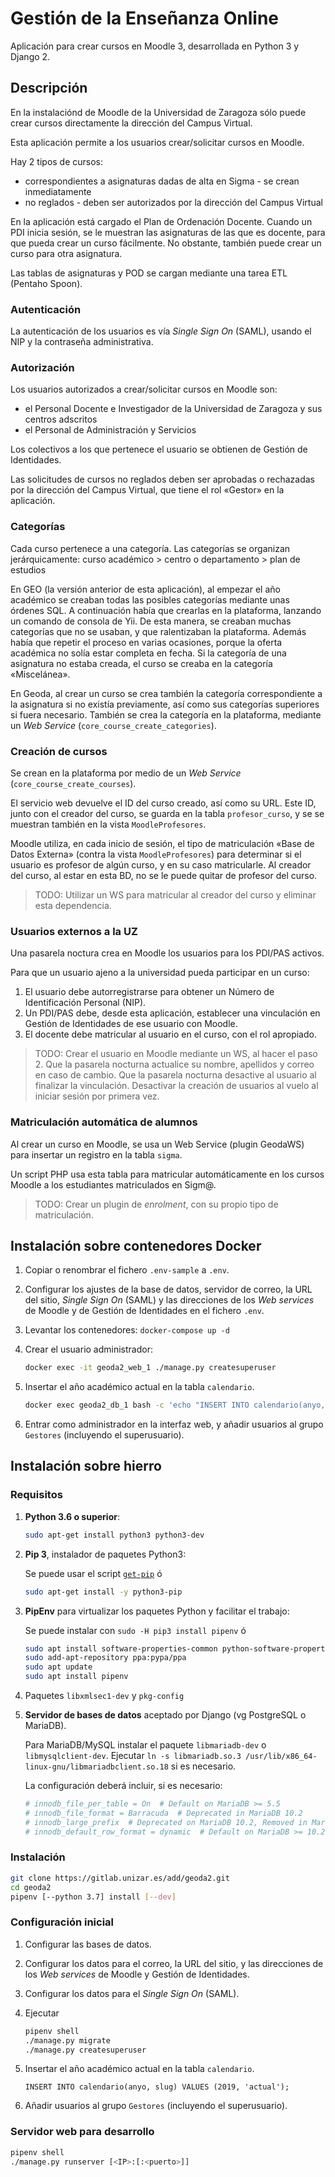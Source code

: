 Gestión de la Enseñanza Online
==============================

Aplicación para crear cursos en Moodle 3, desarrollada en Python 3 y Django 2.

Descripción
-----------

En la instalaciónd de Moodle de la Universidad de Zaragoza sólo puede crear cursos
directamente la dirección del Campus Virtual.

Esta aplicación permite a los usuarios crear/solicitar cursos en Moodle.

Hay 2 tipos de cursos:

- correspondientes a asignaturas dadas de alta en Sigma - se crean inmediatamente
- no reglados - deben ser autorizados por la dirección del Campus Virtual

En la aplicación está cargado el Plan de Ordenación Docente.  Cuando un PDI inicia
sesión, se le muestran las asignaturas de las que es docente, para que pueda crear un
curso fácilmente.  No obstante, también puede crear un curso para otra asignatura.

Las tablas de asignaturas y POD se cargan mediante una tarea ETL (Pentaho Spoon).

### Autenticación

La autenticación de los usuarios es vía _Single Sign On_ (SAML), usando el NIP y la
contraseña administrativa.

### Autorización

Los usuarios autorizados a crear/solicitar cursos en Moodle son:

- el Personal Docente e Investigador de la Universidad de Zaragoza y sus centros adscritos
- el Personal de Administración y Servicios

Los colectivos a los que pertenece el usuario se obtienen de Gestión de Identidades.

Las solicitudes de cursos no reglados deben ser aprobadas o rechazadas por la dirección
del Campus Virtual, que tiene el rol «Gestor» en la aplicación.

### Categorías

Cada curso pertenece a una categoría. Las categorías se organizan jerárquicamente:
curso académico > centro o departamento > plan de estudios

En GEO (la versión anterior de esta aplicación), al empezar el año académico se creaban
todas las posibles categorías mediante unas órdenes SQL.  A continuación había que
crearlas en la plataforma, lanzando un comando de consola de Yii.
De esta manera, se creaban muchas categorías que no se usaban, y que ralentizaban la
plataforma.  Además había que repetir el proceso en varias ocasiones, porque la oferta
académica no solía estar completa en fecha.  Si la categoría de una asignatura no estaba
creada, el curso se creaba en la categoría «Miscelánea».

En Geoda, al crear un curso se crea también la categoría correspondiente a la asignatura
si no existía previamente, así como sus categorías superiores si fuera necesario.
También se crea la categoría en la plataforma, mediante un _Web Service_
(`core_course_create_categories`).

### Creación de cursos

Se crean en la plataforma por medio de un _Web Service_ (`core_course_create_courses`).

El servicio web devuelve el ID del curso creado, así como su URL.
Este ID, junto con el creador del curso, se guarda en la tabla `profesor_curso`, y se
se muestran también en la vista `MoodleProfesores`.

Moodle utiliza, en cada inicio de sesión, el tipo de matriculación «Base de Datos Externa»
(contra la vista `MoodleProfesores`) para determinar si el usuario es profesor de algún
curso, y en su caso matricularle.  Al creador del curso, al estar en esta BD, no se le
puede quitar de profesor del curso.

> TODO: Utilizar un WS para matricular al creador del curso y eliminar esta dependencia.

### Usuarios externos a la UZ

Una pasarela noctura crea en Moodle los usuarios para los PDI/PAS activos.

Para que un usuario ajeno a la universidad pueda participar en un curso:

1. El usuario debe autorregistrarse para obtener un Número de Identificación Personal (NIP).
2. Un PDI/PAS debe, desde esta aplicación, establecer una vinculación en Gestión de Identidades de ese usuario con Moodle.
3. El docente debe matricular al usuario en el curso, con el rol apropiado.

> TODO: Crear el usuario en Moodle mediante un WS, al hacer el paso 2.
> Que la pasarela nocturna actualice su nombre, apellidos y correo en caso de cambio.
> Que la pasarela nocturna desactive al usuario al finalizar la vinculación.
> Desactivar la creación de usuarios al vuelo al iniciar sesión por primera vez.

### Matriculación automática de alumnos

Al crear un curso en Moodle, se usa un Web Service (plugin GeodaWS) para insertar un
registro en la tabla `sigma`.

Un script PHP usa esta tabla para matricular automáticamente en los cursos Moodle a los
estudiantes matriculados en Sigm@.

> TODO: Crear un plugin de _enrolment_, con su propio tipo de matriculación.

Instalación sobre contenedores Docker
-------------------------------------

1. Copiar o renombrar el fichero `.env-sample` a `.env`.
2. Configurar los ajustes de la base de datos, servidor de correo, la URL del sitio,
   _Single Sign On_ (SAML) y las direcciones de los _Web services_ de Moodle y de
   Gestión de Identidades en el fichero `.env`.
3. Levantar los contenedores:
   `docker-compose up -d`
4. Crear el usuario administrador:

   ```bash
   docker exec -it geoda2_web_1 ./manage.py createsuperuser
   ```

5. Insertar el año académico actual en la tabla `calendario`.

    ```bash
    docker exec geoda2_db_1 bash -c 'echo "INSERT INTO calendario(anyo, slug) VALUES (2019, '\''actual'\'');" | mysql -u ${MYSQL_USER} -p${MYSQL_PASSWORD} ${MYSQL_DATABASE}
    ```

6. Entrar como administrador en la interfaz web, y añadir usuarios al grupo `Gestores` (incluyendo el superusuario).

Instalación sobre hierro
------------------------

### Requisitos

1. **Python 3.6 o superior**:

    ```bash
    sudo apt-get install python3 python3-dev
    ```

2. **Pip 3**, instalador de paquetes Python3:

    Se puede usar el script [`get-pip`](https://pip.pypa.io/en/stable/installing/) ó

    ```bash
    sudo apt-get install -y python3-pip
    ```

3. **PipEnv** para virtualizar los paquetes Python y facilitar el trabajo:

    Se puede instalar con `sudo -H pip3 install pipenv` ó

    ```bash
    sudo apt install software-properties-common python-software-properties
    sudo add-apt-repository ppa:pypa/ppa
    sudo apt update
    sudo apt install pipenv
    ```

4. Paquetes `libxmlsec1-dev` y `pkg-config`
5. **Servidor de bases de datos** aceptado por Django (vg PostgreSQL o MariaDB).

    Para MariaDB/MySQL instalar el paquete `libmariadb-dev` o `libmysqlclient-dev`.
    Ejecutar `ln -s libmariadb.so.3 /usr/lib/x86_64-linux-gnu/libmariadbclient.so.18` si es necesario.

    La configuración deberá incluir, si es necesario:

    ```ini
    # innodb_file_per_table = On  # Default on MariaDB >= 5.5
    # innodb_file_format = Barracuda  # Deprecated in MariaDB 10.2
    # innodb_large_prefix  # Deprecated on MariaDB 10.2, Removed in MariaDB 10.3.1
    # innodb_default_row_format = dynamic  # Default on MariaDB >= 10.2.2
    ```

### Instalación

```bash
git clone https://gitlab.unizar.es/add/geoda2.git
cd geoda2
pipenv [--python 3.7] install [--dev]
```

### Configuración inicial

1. Configurar las bases de datos.
2. Configurar los datos para el correo, la URL del sitio, y las direcciones de los
   _Web services_ de Moodle y Gestión de Identidades.
3. Configurar los datos para el _Single Sign On_ (SAML).
4. Ejecutar

    ```bash
    pipenv shell
    ./manage.py migrate
    ./manage.py createsuperuser
    ```

5. Insertar el año académico actual en la tabla `calendario`.

    `INSERT INTO calendario(anyo, slug) VALUES (2019, 'actual');`
6. Añadir usuarios al grupo `Gestores` (incluyendo el superusuario).

### Servidor web para desarrollo

```bash
pipenv shell
./manage.py runserver [<IP>:[:<puerto>]]
```
